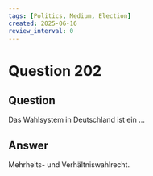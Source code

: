 ```yaml
---
tags: [Politics, Medium, Election]
created: 2025-06-16
review_interval: 0
---
```


# Question 202

## Question

Das Wahlsystem in Deutschland ist ein …

## Answer

Mehrheits- und Verhältniswahlrecht.
